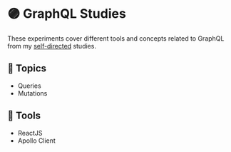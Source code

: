 # :purple_circle: GraphQL Studies

These experiments cover different tools and concepts related to GraphQL from my [self-directed](https://github.com/DanielBrito/self-learning) studies.

## 📑 Topics

- Queries
- Mutations

## :toolbox: Tools

- ReactJS
- Apollo Client